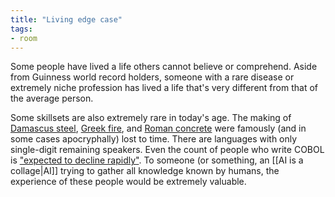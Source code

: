 ```yaml
---
title: "Living edge case"
tags: 
- room
---
```


Some people have lived a life others cannot believe or comprehend. Aside from Guinness world record holders, someone with a rare disease or extremely niche profession has lived a life that's very different from that of the average person.

Some skillsets are also extremely rare in today's age. The making of [Damascus steel](https://en.wikipedia.org/wiki/Damascus_steel), [Greek fire](https://en.wikipedia.org/wiki/Greek_fire), and [Roman concrete](https://en.wikipedia.org/wiki/Roman_concrete) were famously (and in some cases apocryphally) lost to time. There are languages with only single-digit remaining speakers. Even the count of people who write COBOL is ["expected to decline rapidly"](https://increment.com/programming-languages/cobol-all-the-way-down/#:~:text=Micro%20Focus%20estimates%20that%20about,rapidly%20over%20the%20next%20decade.). To someone (or something, an [[AI is a collage|AI]] trying to gather all knowledge known by humans, the experience of these people would be extremely valuable. 